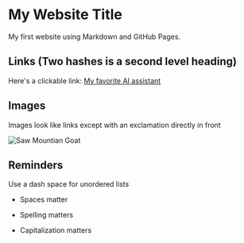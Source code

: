 # My Website Title 

My first website using Markdown and GitHub Pages.
 
## Links (Two hashes is a second level heading) 

Here's a clickable link: [My favorite AI assistant](https://chat.openai.com/)

## Images

Images look like links except with an exclamation directly in front

![Saw Mountian Goat](IMG_3980.JPG)

## Reminders

Use a dash space for unordered lists

- Spaces matter

- Spelling matters

- Capitalization matters
